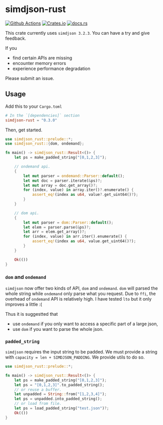 # simdjson-rust

[![Github Actions](https://img.shields.io/github/actions/workflow/status/SunDoge/simdjson-rust/CI.yml?branch=master&style=for-the-badge)](https://github.com/SunDoge/simdjson-rust/actions/workflows/CI.yml)
[![Crates.io](https://img.shields.io/crates/v/simdjson-rust?style=for-the-badge)](https://crates.io/crates/simdjson-rust)
[![docs.rs](https://img.shields.io/docsrs/simdjson-rust/latest?style=for-the-badge)](https://docs.rs/simdjson-rust)

This crate currently uses `simdjson 3.2.3`. You can have a try and give feedback.

If you

- find certain APIs are missing
- encounter memory errors
- experience performance degradation

Please submit an issue.

## Usage

Add this to your `Cargo.toml`

```toml
# In the `[dependencies]` section
simdjson-rust = "0.3.0"
```

Then, get started.

```rust
use simdjson_rust::prelude::*;
use simdjson_rust::{dom, ondemand};

fn main() -> simdjson_rust::Result<()> {
    let ps = make_padded_string("[0,1,2,3]");

    // ondemand api.
    {
        let mut parser = ondemand::Parser::default();
        let mut doc = parser.iterate(&ps)?;
        let mut array = doc.get_array()?;
        for (index, value) in array.iter()?.enumerate() {
            assert_eq!(index as u64, value?.get_uint64()?);
        }
    }

    // dom api.
    {
        let mut parser = dom::Parser::default();
        let elem = parser.parse(&ps)?;
        let arr = elem.get_array()?;
        for (index, value) in arr.iter().enumerate() {
            assert_eq!(index as u64, value.get_uint64()?);
        }
    }

    Ok(())
}
```

### `dom` and `ondemand` 

`simdjson` now offer two kinds of API, `dom` and `ondemand`.
`dom` will parsed the whole string while `ondemand` only parse what you request.
Due to `ffi`, the overhead of `ondemand` API is relatively high. I have tested `lto` but it only improves a little :(

Thus it is suggestted that

- use `ondemand` if you only want to access a specific part of a large json,
- use `dom` if you want to parse the whole json.


### `padded_string`

`simdjson` requires the input string to be padded. We must provide a string with `capacity = len + SIMDJSON_PADDING`.
We provide utils to do so.

```rust
use simdjson_rust::prelude::*;

fn main() -> simdjson_rust::Result<()> {
    let ps = make_padded_string("[0,1,2,3]");
    let ps = "[0,1,2,3]".to_padded_string();
    // or reuse a buffer.
    let unpadded = String::from("[1,2,3,4]");
    let ps = unpadded.into_padded_string();
    // or load from file.
    let ps = load_padded_string("test.json")?;
    Ok(())
}
```
